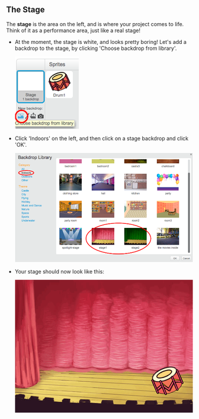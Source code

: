 ## The Stage

The __stage__ is the area on the left, and is where your project comes to life. Think of it as a performance area, just like a real stage!

+ At the moment, the stage is white, and looks pretty boring! Let's add a backdrop to the stage, by clicking 'Choose backdrop from library'.

	![screenshot](images/band-stage-choose.png)

+ Click 'Indoors' on the left, and then click on a stage backdrop and click 'OK'.

	![screenshot](images/band-backdrop.png)

+ Your stage should now look like this:

	![screenshot](images/band-stage.png)
